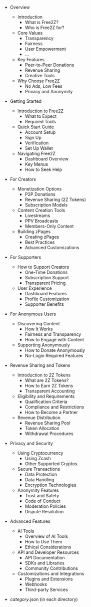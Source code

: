 - Overview
  - Introduction
    - What is Free2Z?
    - Who is Free2Z for?
  - Core Values
    - Transparency
    - Fairness
    - User Empowerment
    - ...
  - Key Features
    - Peer-to-Peer Donations
    - Revenue Sharing
    - Creative Tools
  - Why Choose Free2Z
    - No Ads, Low Fees
    - Privacy and Anonymity

- Getting Started
  - Introduction to Free2Z
    - What to Expect
    - Required Tools
  - Quick Start Guide
    - Account Setup
    - Sign Up
    - Verification
    - Set Up Wallet
  - Navigating Free2Z
    - Dashboard Overview
    - Key Menus
    - How to Seek Help

- For Creators
  - Monetization Options
    - P2P Donations
    - Revenue Sharing (2Z Tokens)
    - Subscription Models
  - Content Creation Tools
    - Livestreams
    - PPV Broadcasts
    - Members-Only Content
  - Building zPages
    - Creating zPages
    - Best Practices
    - Advanced Customizations

- For Supporters
  - How to Support Creators
    - One-Time Donations
    - Subscription Support
    - Transparent Pricing
  - User Experience
    - Dashboard Features
    - Profile Customization
    - Supporter Benefits

- For Anonymous Users
  - Discovering Content
    - How It Works
    - Fairness and Transparency
    - How to Engage with Content
  - Supporting Anonymously
    - How to Donate Anonymously
    - No-Login Required Features

- Revenue Sharing and Tokens
  - Introduction to 2Z Tokens
    - What are 2Z Tokens?
    - How to Earn 2Z Tokens
    - Transparent Accounting
  - Eligibility and Requirements
    - Qualification Criteria
    - Compliance and Restrictions
    - How to Become a Partner
  - Revenue Distribution
    - Revenue Sharing Pool
    - Token Allocation
    - Withdrawal Procedures

- Privacy and Security
  - Using Cryptocurrency
    - Using Zcash
    - Other Supported Cryptos
  - Secure Transactions
    - Data Protection
    - Data Handling
    - Encryption Technologies
  - Anonymity Features
    - Trust and Safety
    - Code of Conduct
    - Moderation Policies
    - Dispute Resolution

- Advanced Features
  - AI Tools
    - Overview of AI Tools
    - How to Use Them
    - Ethical Considerations
  - API and Developer Resources
    - API Documentation
    - SDKs and Libraries
    - Community Contributions
  - Customizations and Integrations
    - Plugins and Extensions
    - Webhooks
    - Third-party Services

- _category_.json (in each directory)
